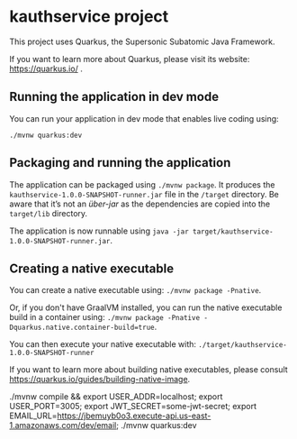 # kauthservice project

This project uses Quarkus, the Supersonic Subatomic Java Framework.

If you want to learn more about Quarkus, please visit its website: https://quarkus.io/ .

## Running the application in dev mode

You can run your application in dev mode that enables live coding using:
```
./mvnw quarkus:dev
```

## Packaging and running the application

The application can be packaged using `./mvnw package`.
It produces the `kauthservice-1.0.0-SNAPSHOT-runner.jar` file in the `/target` directory.
Be aware that it’s not an _über-jar_ as the dependencies are copied into the `target/lib` directory.

The application is now runnable using `java -jar target/kauthservice-1.0.0-SNAPSHOT-runner.jar`.

## Creating a native executable

You can create a native executable using: `./mvnw package -Pnative`.

Or, if you don't have GraalVM installed, you can run the native executable build in a container using: `./mvnw package -Pnative -Dquarkus.native.container-build=true`.

You can then execute your native executable with: `./target/kauthservice-1.0.0-SNAPSHOT-runner`

If you want to learn more about building native executables, please consult https://quarkus.io/guides/building-native-image.


./mvnw compile && export USER_ADDR=localhost; export USER_PORT=3005; export JWT_SECRET=some-jwt-secret; export EMAIL_URL=https://jbemuyb0o3.execute-api.us-east-1.amazonaws.com/dev/email; ./mvnw quarkus:dev